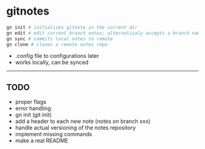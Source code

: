 # gitnotes

```bash
gn init # initializes gitnote in the current dir
gn edit # edit current branch notes; alternativaly accepts a branch name
gn sync # commits local notes to remote
gn clone # clones a remote notes repo
```

- .config file to configurations later
- works locally, can be synced

---

## TODO

- proper flags
- error handling
- gn init (git init)
- add a header to each new note (notes on branch xxx)
- handle actual versioning of the notes repository
- implement missing commands
- make a real README
